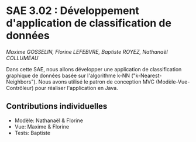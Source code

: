 # SAE 3.02 : Développement d'application de classification de données

*Maxime GOSSELIN, Florine LEFEBVRE, Baptiste ROYEZ, Nathanaël COLLUMEAU*

Dans cette SAE, nous allons développer une application de classification graphique de données basée sur l'algorithme k-NN ("k-Nearest-Neighbors").
Nous avons utilisé le patron de conception MVC (Modèle-Vue-Contrôleur) pour réaliser l'application en Java.

## Contributions individuelles

 - Modèle: Nathanaël & Florine
 - Vue: Maxime & Florine
 - Tests: Baptiste 

